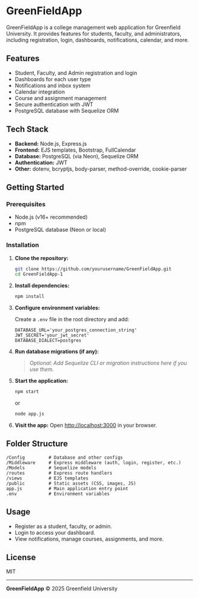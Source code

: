 # GreenFieldApp

GreenFieldApp is a college management web application for Greenfield University. It provides features for students, faculty, and administrators, including registration, login, dashboards, notifications, calendar, and more.

## Features

- Student, Faculty, and Admin registration and login
- Dashboards for each user type
- Notifications and inbox system
- Calendar integration
- Course and assignment management
- Secure authentication with JWT
- PostgreSQL database with Sequelize ORM

## Tech Stack

- **Backend:** Node.js, Express.js
- **Frontend:** EJS templates, Bootstrap, FullCalendar
- **Database:** PostgreSQL (via Neon), Sequelize ORM
- **Authentication:** JWT
- **Other:** dotenv, bcryptjs, body-parser, method-override, cookie-parser

## Getting Started

### Prerequisites

- Node.js (v16+ recommended)
- npm
- PostgreSQL database (Neon or local)

### Installation

1. **Clone the repository:**
    ```bash
    git clone https://github.com/yourusername/GreenFieldApp.git
    cd GreenFieldApp-1
    ```

2. **Install dependencies:**
    ```bash
    npm install
    ```

3. **Configure environment variables:**

    Create a `.env` file in the root directory and add:

    ```
    DATABASE_URL='your_postgres_connection_string'
    JWT_SECRET='your_jwt_secret'
    DATABASE_DIALECT=postgres
    ```

4. **Run database migrations (if any):**
    > _Optional: Add Sequelize CLI or migration instructions here if you use them._

5. **Start the application:**
    ```bash
    npm start
    ```
    or
    ```bash
    node app.js
    ```

6. **Visit the app:**
    Open [http://localhost:3000](http://localhost:3000) in your browser.

## Folder Structure

```
/Config         # Database and other configs
/Middleware     # Express middleware (auth, login, register, etc.)
/Models         # Sequelize models
/routes         # Express route handlers
/views          # EJS templates
/public         # Static assets (CSS, images, JS)
app.js          # Main application entry point
.env            # Environment variables
```

## Usage

- Register as a student, faculty, or admin.
- Login to access your dashboard.
- View notifications, manage courses, assignments, and more.

## License

MIT

---

**GreenFieldApp** &copy; 2025 Greenfield University